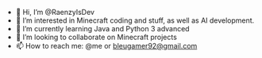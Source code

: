 - 👋 Hi, I’m @RaenzyIsDev
- 👀 I’m interested in Minecraft coding and stuff, as well as AI development.
- 🌱 I’m currently learning Java and Python 3 advanced
- 💞️ I’m looking to collaborate on Minecraft projects
- 📫 How to reach me: @me or bleugamer92@gmail.com

<!---
RaenzyIsDev/RaenzyIsDev is a ✨ special ✨ repository because its `README.md` (this file) appears on your GitHub profile.
You can click the Preview link to take a look at your changes.
--->
